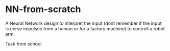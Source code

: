 # NN-from-scratch
A Neural Network design to interpret the input (dont remember if the input is nerve impulses from a human or for a factory machine)
to controll a robot arm.  
  
Task from school
